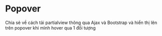 # Popover
Chia sẻ về cách tải partialview thông qua Ajax và Bootstrap và hiển thị lên trên popover khi mình hover qua 1 đối tượng 
